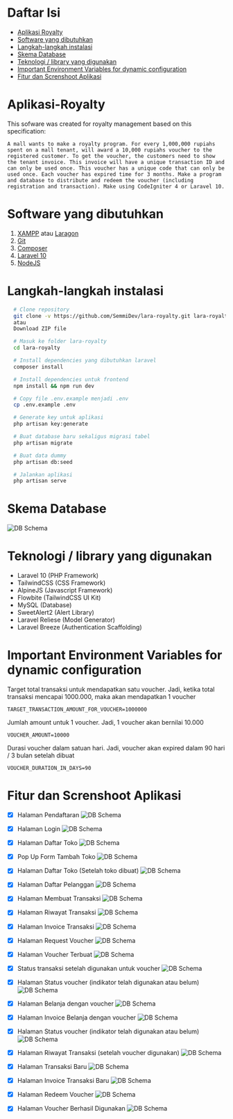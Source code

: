 # Daftar Isi
- [Aplikasi Royalty](#aplikasi-royalty)
- [Software yang dibutuhkan](#software-yang-dibutuhkan)
- [Langkah-langkah instalasi](#langkah-langkah-instalasi)
- [Skema Database](#skema-database)
- [Teknologi / library yang digunakan](#teknologi--library-yang-digunakan)
- [Important Environment Variables for dynamic configuration](#important-environment-variables-for-dynamic-configuration)
- [Fitur dan Screnshoot Aplikasi](#fitur-dan-screnshoot-aplikasi)

<a name="aplikasi-royalty"></a>
# Aplikasi-Royalty
This sofware was created for royalty management based on this specification:

`A mall wants to make a royalty program. For every 1,000,000 rupiahs spent on a mall tenant, will award a 10,000 rupiahs voucher to the registered customer. To get the voucher, the customers need to show the tenant invoice. This invoice will have a unique transaction ID and can only be used once. This voucher has a unique code that can only be used once. Each voucher has expired time for 3 months. Make a program and database to distribute and redeem the voucher (including registration and transaction). Make using CodeIgniter 4 or Laravel 10.`

<a name="software-yang-dibutuhkan"></a>
# Software yang dibutuhkan

1. [XAMPP](https://www.apachefriends.org/download.html) atau [Laragon](https://laragon.org/download/)
2. [Git](https://git-scm.com/downloads) 
3. [Composer](https://getcomposer.org/download/)
4. [Laravel 10](https://laravel.com/docs/8.x/installation)
5. [NodeJS](https://nodejs.org/en/download/)

<a name="langkah-langkah-instalasi"></a>
# Langkah-langkah instalasi

```bash
  # Clone repository
  git clone -v https://github.com/SemmiDev/lara-royalty.git lara-royalty
  atau
  Download ZIP file
```

```bash
  # Masuk ke folder lara-royalty 
  cd lara-royalty
```

```bash
  # Install dependencies yang dibutuhkan laravel
  composer install
```

```bash
  # Install dependencies untuk frontend
  npm install && npm run dev
```

```bash
  # Copy file .env.example menjadi .env
  cp .env.example .env
```

```bash
  # Generate key untuk aplikasi
  php artisan key:generate
```

```bash
  # Buat database baru sekaligus migrasi tabel
  php artisan migrate
```

```bash
  # Buat data dummy
  php artisan db:seed
```

```bash
  # Jalankan aplikasi
  php artisan serve
```

<a name="skema-database"></a>
# Skema Database
![DB Schema](./db_schema.png)

<a name="teknologi--library-yang-digunakan"></a>
# Teknologi / library yang digunakan
- Laravel 10 (PHP Framework)
- TailwindCSS (CSS Framework)
- AlpineJS (Javascript Framework)
- Flowbite (TailwindCSS UI Kit)
- MySQL (Database)
- SweetAlert2 (Alert Library)
- Laravel Reliese (Model Generator)
- Laravel Breeze (Authentication Scaffolding)

<a name="important-environment-variables-for-dynamic-configuration"></a>
# Important Environment Variables for dynamic configuration

Target total transaksi untuk mendapatkan satu voucher. Jadi, ketika total transaksi mencapai 1000.000, maka akan mendapatkan 1 voucher

```
TARGET_TRANSACTION_AMOUNT_FOR_VOUCHER=1000000
```

Jumlah amount untuk 1 voucher. Jadi, 1 voucher akan bernilai 10.000
```
VOUCHER_AMOUNT=10000
```

Durasi voucher dalam satuan hari. Jadi, voucher akan expired dalam 90 hari / 3 bulan setelah dibuat
```
VOUCHER_DURATION_IN_DAYS=90
```

<a name="fitur-dan-screnshoot-aplikasi"></a>
# Fitur dan Screnshoot Aplikasi
- [x] Halaman Pendaftaran
![DB Schema](./screenshots/1-register.png)

- [x] Halaman Login
![DB Schema](./screenshots/2-login.png)

- [x] Halaman Daftar Toko
![DB Schema](./screenshots/3-daftar-toko-firstime.png)

- [x] Pop Up Form Tambah Toko
![DB Schema](./screenshots/4-popup-new-toko.png)

- [x] Halaman Daftar Toko (Setelah toko dibuat)
![DB Schema](./screenshots/5-toko-setelah-dibuat.png)

- [x] Halaman Daftar Pelanggan
![DB Schema](./screenshots/6-mendaftarkan-pelanggan.png)

- [x] Halaman Membuat Transaksi
![DB Schema](./screenshots/7-buat-transaksi.png)

- [x] Halaman Riwayat Transaksi
![DB Schema](./screenshots/8-riwayat-transaksi.png)

- [x] Halaman Invoice Transaksi
![DB Schema](./screenshots/9-invoice.png)

- [x] Halaman Request Voucher
![DB Schema](./screenshots/10-masukkan-invoice-req-voucher.png)

- [x] Halaman Voucher Terbuat
![DB Schema](./screenshots/11-voucher-terbuat.png)

- [x] Status transaksi setelah digunakan untuk voucher
![DB Schema](./screenshots/12-status-tx-yg-telah-digunakan-untk-voucher.png)

- [x] Halaman Status voucher (indikator telah digunakan atau belum)
![DB Schema](./screenshots/13-status-voucher.png)

- [x] Halaman Belanja dengan voucher
![DB Schema](./screenshots/14-belanja-dg-voucher.png)

- [x] Halaman Invoice Belanja dengan voucher
![DB Schema](./screenshots/15-invoice-dg-voucher.png)

- [x] Halaman Status voucher (indikator telah digunakan atau belum)
![DB Schema](./screenshots/16-status-voucher.png)

- [x] Halaman Riwayat Transaksi (setelah voucher digunakan)
![DB Schema](./screenshots/17-voucher-yg-telah-digunakan.png)

- [x] Halaman Transaksi Baru
![DB Schema](./screenshots/18-transaksi-baru.png)

- [x] Halaman Invoice Transaksi Baru
![DB Schema](./screenshots/19-invoice-transaksi-baru.png)

- [x] Halaman Redeem Voucher
![DB Schema](./screenshots/20-redeem-voucher.png)

- [x] Halaman Voucher Berhasil Digunakan
![DB Schema](./screenshots/21-voucher-ok.png)
